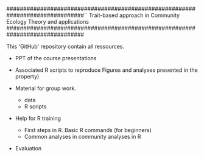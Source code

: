 ###############################################################################``
                   Trait-based approach in Community Ecology
                          Theory and applications
###############################################################################

This 'GitHub' repository contain all ressources.

- PPT of the course presentations
- Associated R scripts to reproduce Figures and analyses presented in the property)

- Material for group work.
    - data
    - R scripts
    
- Help for R training
    - First steps in R. Basic R commands (for beginners)
    - Common analyses in community analyses in R 
    
- Evaluation
